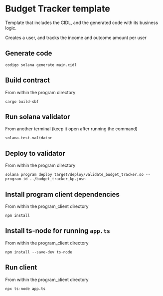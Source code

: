 # Budget Tracker template

Template that includes the CIDL, and the generated code with its business logic.

Creates a user, and tracks the income and outcome amount per user

## Generate code

```shell
codigo solana generate main.cidl
```

## Build contract

From within the program directory

```shell
cargo build-sbf
```

## Run solana validator

From another terminal (keep it open after running the command)

```shell
solana-test-validator
```

## Deploy to validator

From within the program directory

```shell
solana program deploy target/deploy/validate_budget_tracker.so --program-id ../budget_tracker_kp.josn
```

## Install program client dependencies

From within the program_client directory

```shell
npm install
```

## Install ts-node for running `app.ts`

From within the program_client directory

```shell
npm install --save-dev ts-node
```

## Run client

From within the program_client directory

```shell
npx ts-node app.ts
```